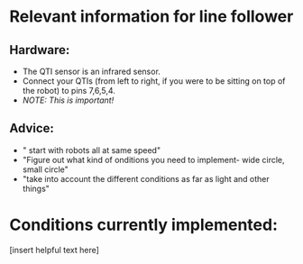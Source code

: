 # Relevant information for line follower

## Hardware: 

* The QTI sensor is an infrared sensor. 
* Connect your QTIs (from left to right, if you were to be sitting on top of the robot) to pins 7,6,5,4. 
* *NOTE: This is important!* 


## Advice: 

* " start with robots all at same speed" 
* "Figure out what kind of onditions you need to implement- wide circle, small circle" 
* "take into account the different conditions as far as light and other things" 

# Conditions currently implemented: 

[insert helpful text here] 
